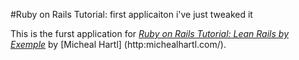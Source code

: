 #Ruby on Rails Tutorial: first applicaiton
i've just tweaked it

This is the furst application for [*Ruby on Rails Tutorial: Lean Rails by Exemple*](http://railstutorial.org/) by [Micheal Hartl] (http:michealhartl.com/).